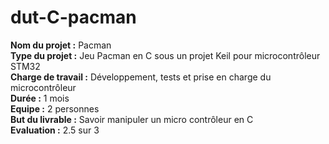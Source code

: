 # dut-C-pacman

**Nom du projet :** Pacman      
**Type du projet :** Jeu Pacman en C sous un projet Keil pour microcontrôleur STM32     
**Charge de travail :**  Développement, tests et prise en charge du microcontrôleur   
**Durée :** 1 mois  
**Equipe :** 2 personnes      
**But du livrable :** Savoir manipuler un micro contrôleur en C   
**Evaluation :** 2.5 sur 3  
